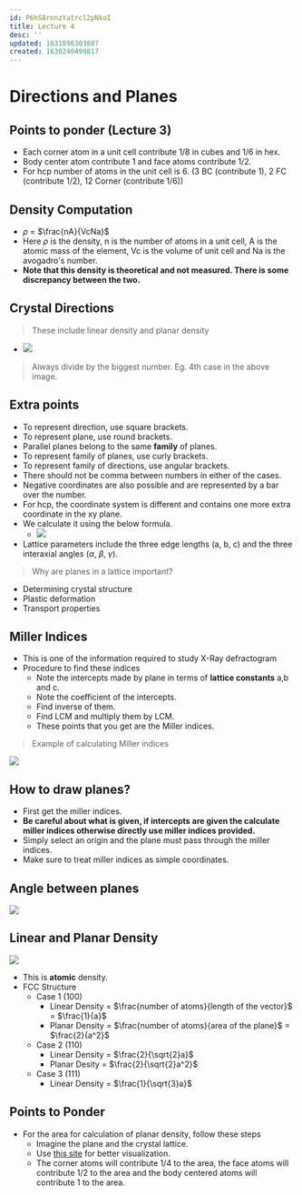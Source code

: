 ```yaml
---
id: P6hS8rnnzYatrcl2pNkoI
title: Lecture 4
desc: ''
updated: 1631896303807
created: 1630240499817
---
```



# Directions and Planes

## Points to ponder (**Lecture 3**)
* Each corner atom in a unit cell contribute 1/8 in cubes and 1/6 in hex.
* Body center atom contribute 1 and face atoms contribute 1/2.
* For hcp number of atoms in the unit cell is 6. (3 BC (contribute 1), 2 FC (contribute 1/2), 12 Corner (contribute 1/6))

## Density Computation
* $\rho$ = $\frac{nA}{VcNa}$
* Here $\rho$ is the density, n is the number of atoms in a unit cell, A is the atomic mass of the element, Vc is the volume of unit cell and Na is the avogadro's number.
* **Note that this density is theoretical and not measured. There is some discrepancy between the two.**

## Crystal Directions
> These include linear density and planar density

* ![](/assets/images/2021-08-29-18-16-42.png)

> Always divide by the biggest number. Eg. 4th case in the above image.

## Extra points
* To represent direction, use square brackets.
* To represent plane, use round brackets.
* Parallel planes belong to the same **family** of planes.
* To represent family of planes, use curly brackets.
* To represent family of directions, use angular brackets.
* There should not be comma between numbers in either of the cases.
* Negative coordinates are also possible and are represented by a bar over the number.
* For hcp, the coordinate system is different and contains one more extra coordinate in the xy plane.
* We calculate it using the below formula.
    * ![](/assets/images/2021-09-17-21-44-05.png)
* Lattice parameters include the three edge lengths (a, b, c) and the three interaxial angles ($\alpha$, $\beta$, $\gamma$).


> Why are planes in a lattice important?
* Determining crystal structure
* Plastic deformation
* Transport properties

## Miller Indices
* This is one of the information required to study X-Ray defractogram
* Procedure to find these indices
    * Note the intercepts made by plane in terms of **lattice constants** a,b and c.
    * Note the coefficient of the intercepts.
    * Find inverse of them.
    * Find LCM and multiply them by LCM.
    * These points that you get are the Miller indices.

> Example of calculating Miller indices

![](/assets/images/2021-08-29-18-27-28.png)

## How to draw planes?
* First get the miller indices.
* **Be careful about what is given, if intercepts are given the  calculate miller indices otherwise directly use miller indices provided.**
* Simply select an origin and the plane must pass through the miller indices.
* Make sure to treat miller indices as simple coordinates.

## Angle between planes
![](/assets/images/2021-08-29-18-43-28.png)

## Linear and Planar Density
![](/assets/images/2021-08-29-18-45-11.png)

* This is **atomic** density.
* FCC Structure
    * Case 1 (100)
        * Linear Density = $\frac{number of atoms}{length of the vector}$ = $\frac{1}{a}$
        * Planar Density = $\frac{number of atoms}{area of the plane}$ = $\frac{2}{a^2}$
    * Case 2 (110)
        * Linear Density = $\frac{2}{\sqrt{2}a}$
        * Planar Desity = $\frac{2}{\sqrt{2}a^2}$
    * Case 3 (111)
        * Linear Density = $\frac{1}{\sqrt{3}a}$

## Points to Ponder
* For the area for calculation of planar density, follow these steps
    * Imagine the plane and the crystal lattice.
    * Use [this site](http://calistry.org/calculate/latticePlanesMillerIndices) for better visualization.
    * The corner atoms will contribute 1/4 to the area, the face atoms will contribute 1/2 to the area and the body centered atoms will contribute 1 to the area.
